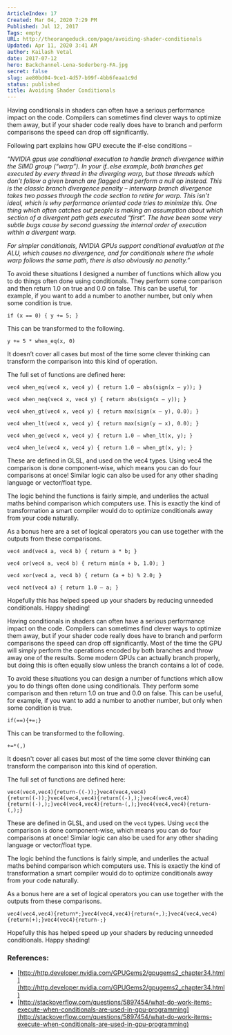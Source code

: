 ```yaml
---
ArticleIndex: 17
Created: Mar 04, 2020 7:29 PM
Published: Jul 12, 2017
Tags: empty
URL: http://theorangeduck.com/page/avoiding-shader-conditionals
Updated: Apr 11, 2020 3:41 AM
author: Kailash Vetal
date: 2017-07-12
hero: Backchannel-Lena-Soderberg-FA.jpg
secret: false
slug: ae80bd04-9ce1-4d57-b99f-4bb6feaa1c9d
status: published
title: Avoiding Shader Conditionals
---
```

Having conditionals in shaders can often have a serious performance impact on the code. Compilers can sometimes find clever ways to optimize them away, but if your shader code really does have to branch and perform comparisons the speed can drop off significantly.

Following part explains how GPU execute the if-else conditions –

*“NVIDIA gpus use conditional execution to handle branch divergence within the SIMD group (“warp”). In your if..else example, both branches get executed by every thread in the diverging warp, but those threads which don’t follow a given branch are flagged and perform a null op instead. This is the classic branch divergence penalty – interwarp branch divergence takes two passes through the code section to retire for warp. This isn’t ideal, which is why performance oriented code tries to minimize this. One thing which often catches out people is making an assumption about which section of a divergent path gets executed “first”. The have been some very subtle bugs cause by second guessing the internal order of execution within a divergent warp.*

*For simpler conditionals, NVIDIA GPUs support conditional evaluation at the ALU, which causes no divergence, and for conditionals where the whole warp follows the same path, there is also obviously no penalty.”*

To avoid these situations I designed a number of functions which allow you to do things often done using conditionals. They perform some comparison and then return 1.0 on true and 0.0 on false. This can be useful, for example, if you want to add a number to another number, but only when some condition is true.

    if (x == 0) { y += 5; }

This can be transformed to the following.

    y += 5 * when_eq(x, 0)

It doesn’t cover all cases but most of the time some clever thinking can transform the comparison into this kind of operation.

The full set of functions are defined here:

    vec4 when_eq(vec4 x, vec4 y) { return 1.0 – abs(sign(x – y)); }

    vec4 when_neq(vec4 x, vec4 y) { return abs(sign(x – y)); }

    vec4 when_gt(vec4 x, vec4 y) { return max(sign(x – y), 0.0); }

    vec4 when_lt(vec4 x, vec4 y) { return max(sign(y – x), 0.0); }

    vec4 when_ge(vec4 x, vec4 y) { return 1.0 – when_lt(x, y); }

    vec4 when_le(vec4 x, vec4 y) { return 1.0 – when_gt(x, y); }

These are defined in GLSL, and used on the vec4 types. Using vec4 the comparison is done component-wise, which means you can do four comparisons at once! Similar logic can also be used for any other shading language or vector/float type.

The logic behind the functions is fairly simple, and underlies the actual maths behind comparison which computers use. This is exactly the kind of transformation a smart compiler would do to optimize conditionals away from your code naturally.

As a bonus here are a set of logical operators you can use together with the outputs from these comparisons.

    vec4 and(vec4 a, vec4 b) { return a * b; }

    vec4 or(vec4 a, vec4 b) { return min(a + b, 1.0); }

    vec4 xor(vec4 a, vec4 b) { return (a + b) % 2.0; }

    vec4 not(vec4 a) { return 1.0 – a; }

Hopefully this has helped speed up your shaders by reducing unneeded conditionals. Happy shading!

Having conditionals in shaders can often have a serious performance impact on the code. Compilers can sometimes find clever ways to optimize them away, but if your shader code really does have to branch and perform comparisons the speed can drop off significantly. Most of the time the GPU will simply perform the operations encoded by both branches and throw away one of the results. Some modern GPUs can actually branch properly, but doing this is often equally slow unless the branch contains a lot of code.

To avoid these situations you can design a number of functions which allow you to do things often done using conditionals. They perform some comparison and then return 1.0 on true and 0.0 on false. This can be useful, for example, if you want to add a number to another number, but only when some condition is true.

    if(==){+=;}

This can be transformed to the following.

    +=*(,)

It doesn't cover all cases but most of the time some clever thinking can transform the comparison into this kind of operation.

The full set of functions are defined here:

    vec4(vec4,vec4){return-((-));}vec4(vec4,vec4){return((-));}vec4(vec4,vec4){return((-),);}vec4(vec4,vec4){return((-),);}vec4(vec4,vec4){return-(,);}vec4(vec4,vec4){return-(,);}

These are defined in GLSL, and used on the `vec4` types. Using `vec4` the comparison is done component-wise, which means you can do four comparisons at once! Similar logic can also be used for any other shading language or vector/float type.

The logic behind the functions is fairly simple, and underlies the actual maths behind comparison which computers use. This is exactly the kind of transformation a smart compiler would do to optimize conditionals away from your code naturally.

As a bonus here are a set of logical operators you can use together with the outputs from these comparisons.

    vec4(vec4,vec4){return*;}vec4(vec4,vec4){return(+,);}vec4(vec4,vec4){return(+);}vec4(vec4){return-;}

Hopefully this has helped speed up your shaders by reducing unneeded conditionals. Happy shading!

### References:

- [http://http.developer.nvidia.com/GPUGems2/gpugems2_chapter34.html](http://http.developer.nvidia.com/GPUGems2/gpugems2_chapter34.html)
- [http://stackoverflow.com/questions/5897454/what-do-work-items-execute-when-conditionals-are-used-in-gpu-programming](http://stackoverflow.com/questions/5897454/what-do-work-items-execute-when-conditionals-are-used-in-gpu-programming)
